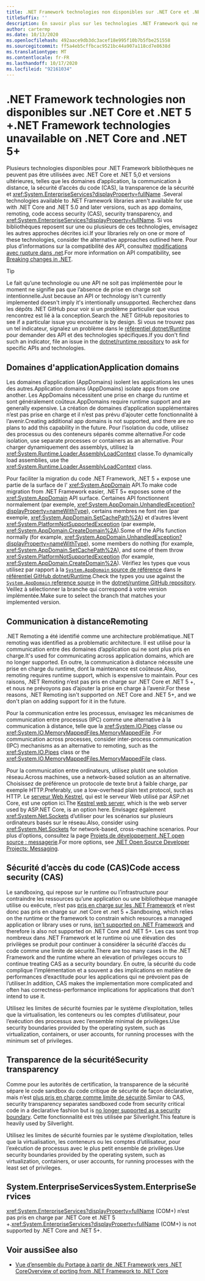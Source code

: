 ```yaml
---
title: .NET Framework technologies non disponibles sur .NET Core et .NET 5 +
titleSuffix: ''
description: En savoir plus sur les technologies .NET Framework qui ne sont pas disponibles sur .NET Core et .NET 5,0 et versions ultérieures.
author: cartermp
ms.date: 10/13/2020
ms.openlocfilehash: 492aace9db3dc3acef18e995f10b7b5fbe251558
ms.sourcegitcommit: ff5a4eb5cffbcac9521bc44a907a118cd7e8638d
ms.translationtype: MT
ms.contentlocale: fr-FR
ms.lasthandoff: 10/17/2020
ms.locfileid: "92161034"
---
```

# <a name="net-framework-technologies-unavailable-on-net-core-and-net-5"></a><span data-ttu-id="a016a-103">.NET Framework technologies non disponibles sur .NET Core et .NET 5 +</span><span class="sxs-lookup"><span data-stu-id="a016a-103">.NET Framework technologies unavailable on .NET Core and .NET 5+</span></span>

<span data-ttu-id="a016a-104">Plusieurs technologies disponibles pour .NET Framework bibliothèques ne peuvent pas être utilisées avec .NET Core et .NET 5,0 et versions ultérieures, telles que les domaines d’application, la communication à distance, la sécurité d’accès du code (CAS), la transparence de la sécurité et <xref:System.EnterpriseServices?displayProperty=fullName> .</span><span class="sxs-lookup"><span data-stu-id="a016a-104">Several technologies available to .NET Framework libraries aren't available for use with .NET Core and .NET 5.0 and later versions, such as app domains, remoting, code access security (CAS), security transparency, and <xref:System.EnterpriseServices?displayProperty=fullName>.</span></span> <span data-ttu-id="a016a-105">Si vos bibliothèques reposent sur une ou plusieurs de ces technologies, envisagez les autres approches décrites ici.</span><span class="sxs-lookup"><span data-stu-id="a016a-105">If your libraries rely on one or more of these technologies, consider the alternative approaches outlined here.</span></span> <span data-ttu-id="a016a-106">Pour plus d’informations sur la compatibilité des API, consultez [modifications avec rupture dans .net](../compatibility/breaking-changes.md).</span><span class="sxs-lookup"><span data-stu-id="a016a-106">For more information on API compatibility, see [Breaking changes in .NET](../compatibility/breaking-changes.md).</span></span>

> [!TIP]
> <span data-ttu-id="a016a-107">Le fait qu’une technologie ou une API ne soit pas implémentée pour le moment ne signifie pas que l’absence de prise en charge soit intentionnelle.</span><span class="sxs-lookup"><span data-stu-id="a016a-107">Just because an API or technology isn't currently implemented doesn't imply it's intentionally unsupported.</span></span> <span data-ttu-id="a016a-108">Recherchez dans les dépôts .NET GitHub pour voir si un problème particulier que vous rencontrez est lié à la conception.</span><span class="sxs-lookup"><span data-stu-id="a016a-108">Search the .NET GitHub repositories to see if a particular issue you encounter is by design.</span></span> <span data-ttu-id="a016a-109">Si vous ne trouvez pas un tel indicateur, signalez un problème dans le [référentiel dotnet/Runtime](https://github.com/dotnet/runtime/issues) pour demander des API et des technologies spécifiques.</span><span class="sxs-lookup"><span data-stu-id="a016a-109">If you don't find such an indicator, file an issue in the [dotnet/runtime repository](https://github.com/dotnet/runtime/issues) to ask for specific APIs and technologies.</span></span>

## <a name="application-domains"></a><span data-ttu-id="a016a-110">Domaines d'application</span><span class="sxs-lookup"><span data-stu-id="a016a-110">Application domains</span></span>

<span data-ttu-id="a016a-111">Les domaines d’application (AppDomains) isolent les applications les unes des autres.</span><span class="sxs-lookup"><span data-stu-id="a016a-111">Application domains (AppDomains) isolate apps from one another.</span></span> <span data-ttu-id="a016a-112">Les AppDomains nécessitent une prise en charge du runtime et sont généralement coûteux.</span><span class="sxs-lookup"><span data-stu-id="a016a-112">AppDomains require runtime support and are generally expensive.</span></span> <span data-ttu-id="a016a-113">La création de domaines d’application supplémentaires n’est pas prise en charge et il n’est pas prévu d’ajouter cette fonctionnalité à l’avenir.</span><span class="sxs-lookup"><span data-stu-id="a016a-113">Creating additional app domains is not supported, and there are no plans to add this capability in the future.</span></span> <span data-ttu-id="a016a-114">Pour l’isolation du code, utilisez des processus ou des conteneurs séparés comme alternative.</span><span class="sxs-lookup"><span data-stu-id="a016a-114">For code isolation, use separate processes or containers as an alternative.</span></span> <span data-ttu-id="a016a-115">Pour charger dynamiquement des assemblys, utilisez la <xref:System.Runtime.Loader.AssemblyLoadContext> classe.</span><span class="sxs-lookup"><span data-stu-id="a016a-115">To dynamically load assemblies, use the <xref:System.Runtime.Loader.AssemblyLoadContext> class.</span></span>

<span data-ttu-id="a016a-116">Pour faciliter la migration du code .NET Framework, .NET 5 + expose une partie de la surface de l' <xref:System.AppDomain> API.</span><span class="sxs-lookup"><span data-stu-id="a016a-116">To make code migration from .NET Framework easier, .NET 5+ exposes some of the <xref:System.AppDomain> API surface.</span></span> <span data-ttu-id="a016a-117">Certaines API fonctionnent normalement (par exemple, <xref:System.AppDomain.UnhandledException?displayProperty=nameWithType>), certains membres ne font rien (par exemple, <xref:System.AppDomain.SetCachePath%2A>) et d’autres lèvent <xref:System.PlatformNotSupportedException> (par exemple, <xref:System.AppDomain.CreateDomain%2A>).</span><span class="sxs-lookup"><span data-stu-id="a016a-117">Some of the APIs function normally (for example, <xref:System.AppDomain.UnhandledException?displayProperty=nameWithType>), some members do nothing (for example, <xref:System.AppDomain.SetCachePath%2A>), and some of them throw <xref:System.PlatformNotSupportedException> (for example, <xref:System.AppDomain.CreateDomain%2A>).</span></span> <span data-ttu-id="a016a-118">Vérifiez les types que vous utilisez par rapport à la [ `System.AppDomain` source de référence](https://github.com/dotnet/runtime/blob/master/src/libraries/System.Private.CoreLib/src/System/AppDomain.cs) dans le [référentiel GitHub dotnet/Runtime](https://github.com/dotnet/runtime).</span><span class="sxs-lookup"><span data-stu-id="a016a-118">Check the types you use against the [`System.AppDomain` reference source](https://github.com/dotnet/runtime/blob/master/src/libraries/System.Private.CoreLib/src/System/AppDomain.cs) in the [dotnet/runtime GitHub repository](https://github.com/dotnet/runtime).</span></span> <span data-ttu-id="a016a-119">Veillez à sélectionner la branche qui correspond à votre version implémentée.</span><span class="sxs-lookup"><span data-stu-id="a016a-119">Make sure to select the branch that matches your implemented version.</span></span>

## <a name="remoting"></a><span data-ttu-id="a016a-120">Communication à distance</span><span class="sxs-lookup"><span data-stu-id="a016a-120">Remoting</span></span>

<span data-ttu-id="a016a-121">.NET Remoting a été identifié comme une architecture problématique.</span><span class="sxs-lookup"><span data-stu-id="a016a-121">.NET remoting was identified as a problematic architecture.</span></span> <span data-ttu-id="a016a-122">Il est utilisé pour la communication entre des domaines d’application qui ne sont plus pris en charge.</span><span class="sxs-lookup"><span data-stu-id="a016a-122">It's used for communicating across application domains, which are no longer supported.</span></span> <span data-ttu-id="a016a-123">En outre, la communication à distance nécessite une prise en charge du runtime, dont la maintenance est coûteuse.</span><span class="sxs-lookup"><span data-stu-id="a016a-123">Also, remoting requires runtime support, which is expensive to maintain.</span></span> <span data-ttu-id="a016a-124">Pour ces raisons, .NET Remoting n’est pas pris en charge sur .NET Core et .NET 5 +, et nous ne prévoyons pas d’ajouter la prise en charge à l’avenir.</span><span class="sxs-lookup"><span data-stu-id="a016a-124">For these reasons, .NET Remoting isn't supported on .NET Core and .NET 5+, and we don't plan on adding support for it in the future.</span></span>

<span data-ttu-id="a016a-125">Pour la communication entre les processus, envisagez les mécanismes de communication entre processus (IPC) comme une alternative à la communication à distance, telle que la <xref:System.IO.Pipes> classe ou <xref:System.IO.MemoryMappedFiles.MemoryMappedFile> .</span><span class="sxs-lookup"><span data-stu-id="a016a-125">For communication across processes, consider inter-process communication (IPC) mechanisms as an alternative to remoting, such as the <xref:System.IO.Pipes> class or the <xref:System.IO.MemoryMappedFiles.MemoryMappedFile> class.</span></span>

<span data-ttu-id="a016a-126">Pour la communication entre ordinateurs, utilisez plutôt une solution réseau.</span><span class="sxs-lookup"><span data-stu-id="a016a-126">Across machines, use a network-based solution as an alternative.</span></span> <span data-ttu-id="a016a-127">Choisissez de préférence un protocole de texte brut à faible charge, par exemple HTTP.</span><span class="sxs-lookup"><span data-stu-id="a016a-127">Preferably, use a low-overhead plain text protocol, such as HTTP.</span></span> <span data-ttu-id="a016a-128">Le [serveur Web Kestrel](/aspnet/core/fundamentals/servers/kestrel), qui est le serveur Web utilisé par ASP.net Core, est une option ici.</span><span class="sxs-lookup"><span data-stu-id="a016a-128">The [Kestrel web server](/aspnet/core/fundamentals/servers/kestrel), which is the web server used by ASP.NET Core, is an option here.</span></span> <span data-ttu-id="a016a-129">Envisagez également <xref:System.Net.Sockets> d’utiliser pour les scénarios sur plusieurs ordinateurs basés sur le réseau.</span><span class="sxs-lookup"><span data-stu-id="a016a-129">Also, consider using <xref:System.Net.Sockets> for network-based, cross-machine scenarios.</span></span> <span data-ttu-id="a016a-130">Pour plus d’options, consultez la page [Projets de développement .NET open source : messagerie](https://github.com/Microsoft/dotnet/blob/master/dotnet-developer-projects.md#messaging).</span><span class="sxs-lookup"><span data-stu-id="a016a-130">For more options, see [.NET Open Source Developer Projects: Messaging](https://github.com/Microsoft/dotnet/blob/master/dotnet-developer-projects.md#messaging).</span></span>

## <a name="code-access-security-cas"></a><span data-ttu-id="a016a-131">Sécurité d’accès du code (CAS)</span><span class="sxs-lookup"><span data-stu-id="a016a-131">Code access security (CAS)</span></span>

<span data-ttu-id="a016a-132">Le sandboxing, qui repose sur le runtime ou l’infrastructure pour contraindre les ressources qu’une application ou une bibliothèque managée utilise ou exécute, n’est pas [pris en charge sur les .NET Framework](../../framework/misc/code-access-security.md) et n’est donc pas pris en charge sur .net Core et .net 5 +.</span><span class="sxs-lookup"><span data-stu-id="a016a-132">Sandboxing, which relies on the runtime or the framework to constrain which resources a managed application or library uses or runs, [isn't supported on .NET Framework](../../framework/misc/code-access-security.md) and therefore is also not supported on .NET Core and .NET 5+.</span></span> <span data-ttu-id="a016a-133">Les cas sont trop nombreux dans .NET Framework et le runtime où une élévation des privilèges se produit pour continuer à considérer la sécurité d’accès du code comme une limite de sécurité.</span><span class="sxs-lookup"><span data-stu-id="a016a-133">There are too many cases in the .NET Framework and the runtime where an elevation of privileges occurs to continue treating CAS as a security boundary.</span></span> <span data-ttu-id="a016a-134">En outre, la sécurité du code complique l’implémentation et a souvent a des implications en matière de performances d’exactitude pour les applications qui ne prévoient pas de l’utiliser.</span><span class="sxs-lookup"><span data-stu-id="a016a-134">In addition, CAS makes the implementation more complicated and often has correctness-performance implications for applications that don't intend to use it.</span></span>

<span data-ttu-id="a016a-135">Utilisez les limites de sécurité fournies par le système d’exploitation, telles que la virtualisation, les conteneurs ou les comptes d’utilisateur, pour l’exécution des processus avec l’ensemble minimal de privilèges.</span><span class="sxs-lookup"><span data-stu-id="a016a-135">Use security boundaries provided by the operating system, such as virtualization, containers, or user accounts, for running processes with the minimum set of privileges.</span></span>

## <a name="security-transparency"></a><span data-ttu-id="a016a-136">Transparence de la sécurité</span><span class="sxs-lookup"><span data-stu-id="a016a-136">Security transparency</span></span>

<span data-ttu-id="a016a-137">Comme pour les autorités de certification, la transparence de la sécurité sépare le code sandbox du code critique de sécurité de façon déclarative, mais n’est [plus pris en charge comme limite de sécurité](../../framework/misc/security-transparent-code.md).</span><span class="sxs-lookup"><span data-stu-id="a016a-137">Similar to CAS, security transparency separates sandboxed code from security critical code in a declarative fashion but is [no longer supported as a security boundary](../../framework/misc/security-transparent-code.md).</span></span> <span data-ttu-id="a016a-138">Cette fonctionnalité est très utilisée par Silverlight.</span><span class="sxs-lookup"><span data-stu-id="a016a-138">This feature is heavily used by Silverlight.</span></span>

<span data-ttu-id="a016a-139">Utilisez les limites de sécurité fournies par le système d’exploitation, telles que la virtualisation, les conteneurs ou les comptes d’utilisateur, pour l’exécution de processus avec le plus petit ensemble de privilèges.</span><span class="sxs-lookup"><span data-stu-id="a016a-139">Use security boundaries provided by the operating system, such as virtualization, containers, or user accounts, for running processes with the least set of privileges.</span></span>

## <a name="systementerpriseservices"></a><span data-ttu-id="a016a-140">System.EnterpriseServices</span><span class="sxs-lookup"><span data-stu-id="a016a-140">System.EnterpriseServices</span></span>

<span data-ttu-id="a016a-141"><xref:System.EnterpriseServices?displayProperty=fullName> (COM+) n’est pas pris en charge par .NET Core et .NET 5 +.</span><span class="sxs-lookup"><span data-stu-id="a016a-141"><xref:System.EnterpriseServices?displayProperty=fullName> (COM+) is not supported by .NET Core and .NET 5+.</span></span>

## <a name="see-also"></a><span data-ttu-id="a016a-142">Voir aussi</span><span class="sxs-lookup"><span data-stu-id="a016a-142">See also</span></span>

- [<span data-ttu-id="a016a-143">Vue d’ensemble du Portage à partir de .NET Framework vers .NET Core</span><span class="sxs-lookup"><span data-stu-id="a016a-143">Overview of porting from .NET Framework to .NET Core</span></span>](index.md)
